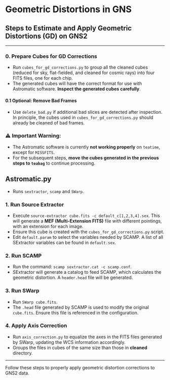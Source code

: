 # Geometric Distortions in GNS

## Steps to Estimate and Apply Geometric Distortions (GD) on GNS2

---

### 0. Prepare Cubes for GD Corrections
- Run `cubes_for_gd_corrections.py` to group all the cleaned cubes (reduced for sky, flat-fielded, and cleaned for cosmic rays) into four FITS files, one for each chip.
- The generated cubes will have the correct format for use with Astromatic software. **Inspect the generated cubes carefully**.

#### 0.1 Optional: Remove Bad Frames
- Use `delete_bad.py` if additional bad slices are detected after inspection. In principle, the cubes used in `cubes_for_gd_corrections.py` should already be cleaned of bad frames.

### ⚠️ Important Warning:
- The Astromatic software is currently **not working properly** on `teatime`, except for `MISSFITS`.  
- For the subsequent steps, **move the cubes generated in the previous steps to `teabag`** to continue processing.  

## Astromatic.py

- Runs `sextractor`, `scamp` and `SWarp`.

### 1. Run Source Extractor
- Execute `source-extractor cube.fits -c default_c[1,2,3,4].sex`. This will generate a **MEF (Multi-Extension FITS)** file with different pointings, with an extension for each image.
- Ensure this cube is created with the `cubes_for_gd_corrections.py` script.
- Edit `default.param` to select the variables needed by SCAMP. A list of all SExtractor variables can be found in `default.sex`.

### 2. Run SCAMP
- Run the command: `scamp sextractor.cat -c scamp.conf`.
- SExtractor will generate a catalog to feed SCAMP, which calculates the geometric distortion. A `header.head` file will be generated.

### 3. Run SWarp
- Run `SWarp cube.fits`. 
- The `.head` file generated by SCAMP is used to modify the original `cube.fits`. Ensure this file is referenced in the configuration.

### 4. Apply Axis Correction
- Run `axis_correction.py` to equalize the axes in the FITS files generated by SWarp, updating the WCS information accordingly.
- Groups the files in cubes of the same size than those in **cleaned** directory.

---

Follow these steps to properly apply geometric distortion corrections to GNS2 data.
